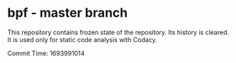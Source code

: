 # bpf - master branch

This repository contains frozen state of the repository.
Its history is cleared. It is used only for static code
analysis with Codacy.

Commit Time: 1693991014